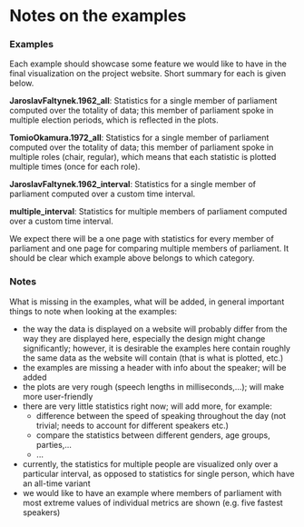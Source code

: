 # Notes on the examples

### Examples

Each example should showcase some feature we would like to have in the final visualization on the project website. Short summary for each is given below.

__JaroslavFaltynek.1962_all__: Statistics for a single member of parliament computed over the totality of data; this member of parliament spoke in multiple election periods, which is reflected in the plots.

__TomioOkamura.1972_all__: Statistics for a single member of parliament computed over the totality of data; this member of parliament spoke in multiple roles (chair, regular), which means that each statistic is plotted multiple times (once for each role).

__JaroslavFaltynek.1962_interval__: Statistics for a single member of parliament computed over a custom time interval.

__multiple_interval__: Statistics for multiple members of parliament computed over a custom time interval.

We expect there will be a one page with statistics for every member of parliament and one page for comparing multiple members of parliament. It should be clear which example above belongs to which category.

### Notes

What is missing in the examples, what will be added, in general important things to note when looking at the examples:

- the way the data is displayed on a website will probably differ from the way they are displayed here, especially the design might change significantly; however, it is desirable the examples here contain roughly the same data as the website will contain (that is what is plotted, etc.)
- the examples are missing a header with info about the speaker; will be added
- the plots are very rough (speech lengths in milliseconds,...); will make more user-friendly
- there are very little statistics right now; will add more, for example:
  - difference between the speed of speaking throughout the day (not trivial; needs to account for different speakers etc.)
  - compare the statistics between different genders, age groups, parties,...
  - ...
- currently, the statistics for multiple people are visualized only over a particular interval, as opposed to statistics for single person, which have an all-time variant
- we would like to have an example where members of parliament with most extreme values of individual metrics are shown (e.g. five fastest speakers)

